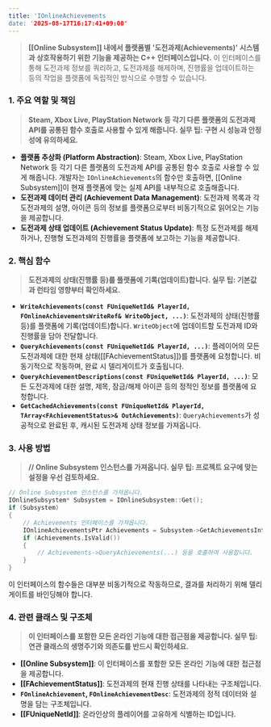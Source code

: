 ```yaml
---
title: 'IOnlineAchievements
date: '2025-08-17T16:17:41+09:00'
---
```




> **[[Online Subsystem]] 내에서 플랫폼별 '도전과제(Achievements)' 시스템과 상호작용하기 위한 기능을 제공하는 C++ 인터페이스입니다.** 이 인터페이스를 통해 도전과제 정보를 쿼리하고, 도전과제를 해제하며, 진행률을 업데이트하는 등의 작업을 플랫폼에 독립적인 방식으로 수행할 수 있습니다.

### **1. 주요 역할 및 책임**
> **Steam, Xbox Live, PlayStation Network 등 각기 다른 플랫폼의 도전과제 API를 공통된 함수 호출로 사용할 수 있게 해줍니다. 실무 팁: 구현 시 성능과 안정성에 유의하세요.**
* **플랫폼 추상화 (Platform Abstraction)**:
	Steam, Xbox Live, PlayStation Network 등 각기 다른 플랫폼의 도전과제 API를 공통된 함수 호출로 사용할 수 있게 해줍니다. 개발자는 `IOnlineAchievements`의 함수만 호출하면, [[Online Subsystem]]이 현재 플랫폼에 맞는 실제 API를 내부적으로 호출해줍니다.
* **도전과제 데이터 관리 (Achievement Data Management)**:
	도전과제 목록과 각 도전과제의 설명, 아이콘 등의 정보를 플랫폼으로부터 비동기적으로 읽어오는 기능을 제공합니다.
* **도전과제 상태 업데이트 (Achievement Status Update)**:
	특정 도전과제를 해제하거나, 진행형 도전과제의 진행률을 플랫폼에 보고하는 기능을 제공합니다.

### **2. 핵심 함수**
> **도전과제의 상태(진행률 등)를 플랫폼에 기록(업데이트)합니다. 실무 팁: 기본값과 런타임 영향부터 확인하세요.**
* **`WriteAchievements(const FUniqueNetId& PlayerId, FOnlineAchievementsWriteRef& WriteObject, ...)`**:
	도전과제의 상태(진행률 등)를 플랫폼에 기록(업데이트)합니다. `WriteObject`에 업데이트할 도전과제 ID와 진행률을 담아 전달합니다.
* **`QueryAchievements(const FUniqueNetId& PlayerId, ...)`**:
	플레이어의 모든 도전과제에 대한 현재 상태([[FAchievementStatus]])를 플랫폼에 요청합니다. 비동기적으로 작동하며, 완료 시 델리게이트가 호출됩니다.
* **`QueryAchievementDescriptions(const FUniqueNetId& PlayerId, ...)`**:
	모든 도전과제에 대한 설명, 제목, 잠금/해제 아이콘 등의 정적인 정보를 플랫폼에 요청합니다.
* **`GetCachedAchievements(const FUniqueNetId& PlayerId, TArray<FAchievementStatus>& OutAchievements)`**:
	`QueryAchievements`가 성공적으로 완료된 후, 캐시된 도전과제 상태 정보를 가져옵니다.

### **3. 사용 방법**
> **// Online Subsystem 인스턴스를 가져옵니다. 실무 팁: 프로젝트 요구에 맞는 설정을 우선 검토하세요.**
```cpp
// Online Subsystem 인스턴스를 가져옵니다.
IOnlineSubsystem* Subsystem = IOnlineSubsystem::Get();
if (Subsystem)
{
    // Achievements 인터페이스를 가져옵니다.
    IOnlineAchievementsPtr Achievements = Subsystem->GetAchievementsInterface();
    if (Achievements.IsValid())
    {
        // Achievements->QueryAchievements(...) 등을 호출하여 사용합니다.
    }
}
```
이 인터페이스의 함수들은 대부분 비동기적으로 작동하므로, 결과를 처리하기 위해 델리게이트를 바인딩해야 합니다.

### **4. 관련 클래스 및 구조체**
> **이 인터페이스를 포함한 모든 온라인 기능에 대한 접근점을 제공합니다. 실무 팁: 연관 클래스의 생명주기와 의존도를 반드시 확인하세요.**
* **[[Online Subsystem]]**:
	이 인터페이스를 포함한 모든 온라인 기능에 대한 접근점을 제공합니다.
* **[[FAchievementStatus]]**:
	도전과제의 현재 진행 상태를 나타내는 구조체입니다.
* **`FOnlineAchievement`, `FOnlineAchievementDesc`**:
	도전과제의 정적 데이터와 설명을 담는 구조체입니다.
* **[[FUniqueNetId]]**:
	온라인상의 플레이어를 고유하게 식별하는 ID입니다.
